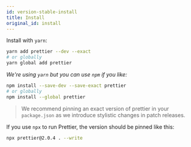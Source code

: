 ```yaml
---
id: version-stable-install
title: Install
original_id: install
---
```


Install with `yarn`:

```bash
yarn add prettier --dev --exact
# or globally
yarn global add prettier
```

_We're using `yarn` but you can use `npm` if you like:_

```bash
npm install --save-dev --save-exact prettier
# or globally
npm install --global prettier
```

> We recommend pinning an exact version of prettier in your `package.json` as we introduce stylistic changes in patch releases.

If you use `npx` to run Prettier, the version should be pinned like this:

```bash
npx prettier@2.0.4 . --write
```
